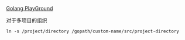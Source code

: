 
[Golang PlayGround](https://play.golang.org/)
 

对于多项目的组织
```
ln -s /project/directory /gopath/custom-name/src/project-directory
```